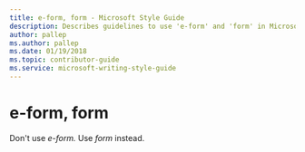 ```yaml
---
title: e-form, form - Microsoft Style Guide
description: Describes guidelines to use 'e-form' and 'form' in Microsoft documents and provides alternate examples.
author: pallep
ms.author: pallep
ms.date: 01/19/2018
ms.topic: contributor-guide
ms.service: microsoft-writing-style-guide
---
```


# e-form, form

Don't use *e-form.* Use *form* instead. 
